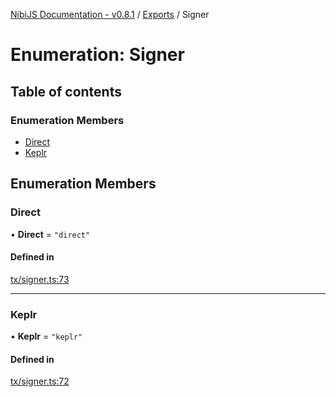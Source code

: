 [NibiJS Documentation - v0.8.1](../README.md) / [Exports](../nibijs.md) / Signer

# Enumeration: Signer

## Table of contents

### Enumeration Members

- [Direct](Signer.md#direct)
- [Keplr](Signer.md#keplr)

## Enumeration Members

### Direct

• **Direct** = ``"direct"``

#### Defined in

[tx/signer.ts:73](https://github.com/NibiruChain/ts-sdk/blob/d8a9441/packages/nibijs/src/tx/signer.ts#L73)

___

### Keplr

• **Keplr** = ``"keplr"``

#### Defined in

[tx/signer.ts:72](https://github.com/NibiruChain/ts-sdk/blob/d8a9441/packages/nibijs/src/tx/signer.ts#L72)
